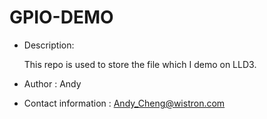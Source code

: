 # GPIO-DEMO

- Description:

  This repo is used to store the file which I demo on LLD3.

- Author :  Andy
- Contact information : Andy_Cheng@wistron.com
